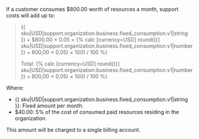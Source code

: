 If a customer consumes $800.00 worth of resources a month, support costs will add up to:

> {{ sku|USD|support.organization.business.fixed_consumption.v1|string }} + $800.00 × 0.05 = {% calc [currency=USD] round(({{ sku|USD|support.organization.business.fixed_consumption.v1|number }} + 800,00 × 0,05) × 100) / 100 %}
> 
> Total: {% calc [currency=USD] round(({{ sku|USD|support.organization.business.fixed_consumption.v1|number }} + 800,00 × 0,05) × 100) / 100 %}

Where:
* {{ sku|USD|support.organization.business.fixed_consumption.v1|string }}: Fixed amount per month.
* $40.00: 5% of the cost of consumed paid resources residing in the organization.

This amount will be charged to a single billing account.